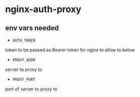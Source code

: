 # nginx-auth-proxy

## env vars needed

- `AUTH_TOKEN`

token to be passed as Bearer token for nginx to allow to below

- `PROXY_ADDR`

server to proxy to

- `PROXY_PORT`

port of server to proxy to
